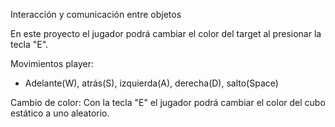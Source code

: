 Interacción y comunicación entre objetos 

En este proyecto el jugador podrá cambiar el color del target al presionar la tecla "E".

Movimientos player:
  - Adelante(W), atrás(S), izquierda(A), derecha(D), salto(Space)

Cambio de color: 
Con la tecla "E" el jugador podrá cambiar el color del cubo estático a uno aleatorio.
